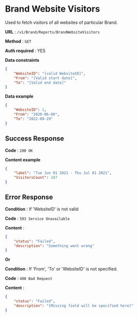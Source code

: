 # Brand Website Visitors

Used to fetch visitors of all websites of particular Brand.

**URL** : `/v1/Brand/Reports/BrandWebsiteVisitors`

**Method** : `GET`

**Auth required** : YES

**Data constraints**

```json
{
    "WebsiteID": "[valid WebsiteID]",
    "From": "[Valid start date]",
    "To": "[Valid end date]"
}
```

**Data example**

```json
{
    "WebsiteID": 1,
    "From": "2020-06-08",
    "To": "2022-09-29"
}
```

## Success Response

**Code** : `200 OK`

**Content example**

```json
{
    "label": "Tue Jun 01 2021 - Thu Jul 01 2021",
    "VisitorsCount": 187
}
```

## Error Response

**Condition** : If 'WebsiteID' is not valid

**Code** : `503 Service Unavailable `

**Content** :

```json
{
    "status": "Failed",
    "description": "Something went wrong"
}
```

**Or**

**Condition** : If 'From', 'To' or 'WebsiteID' is not specified.

**Code** : `400 Bad Request `

**Content** :

```json
{
    "status": "Failed",
    "description": "[Missing field will be specified here]"
}
```
